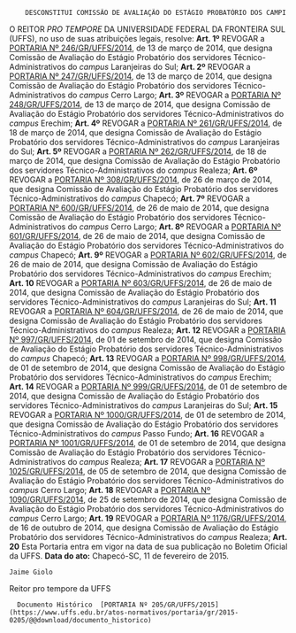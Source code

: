         DESCONSTITUI COMISSÃO DE AVALIAÇÃO DO ESTÁGIO PROBATÓRIO DOS CAMPI  

 O REITOR *PRO TEMPORE*  DA UNIVERSIDADE FEDERAL DA FRONTEIRA SUL (UFFS), no uso de suas atribuições legais, resolve:   **Art. 1º**  REVOGAR a [PORTARIA Nº 246/GR/UFFS/2014](https://www.uffs.edu.br/atos-normativos/portaria/gr/2014-0246), de 13 de março de 2014, que designa Comissão de Avaliação do Estágio Probatório dos servidores Técnico-Administrativos do  *campus*  Laranjeiras do Sul;   **Art. 2º**  REVOGAR a [PORTARIA Nº 247/GR/UFFS/2014](https://www.uffs.edu.br/atos-normativos/portaria/gr/2014-0247), de 13 de março de 2014, que designa Comissão de Avaliação do Estágio Probatório dos servidores Técnico-Administrativos do  *campus*  Cerro Largo;   **Art. 3º**  REVOGAR a [PORTARIA Nº 248/GR/UFFS/2014](https://www.uffs.edu.br/atos-normativos/portaria/gr/2014-0248), de 13 de março de 2014, que designa Comissão de Avaliação do Estágio Probatório dos servidores Técnico-Administrativos do  *campus*  Erechim;   **Art. 4º**  REVOGAR a [PORTARIA Nº 261/GR/UFFS/2014](https://www.uffs.edu.br/atos-normativos/portaria/gr/2014-0261), de 18 de março de 2014, que designa Comissão de Avaliação do Estágio Probatório dos servidores Técnico-Administrativos do  *campus*  Laranjeiras do Sul;   **Art. 5º**  REVOGAR a [PORTARIA Nº 262/GR/UFFS/2014](https://www.uffs.edu.br/atos-normativos/portaria/gr/2014-0262), de 18 de março de 2014, que designa Comissão de Avaliação do Estágio Probatório dos servidores Técnico-Administrativos do  *campus*  Realeza;   **Art. 6º**  REVOGAR a [PORTARIA Nº 308/GR/UFFS/2014](https://www.uffs.edu.br/atos-normativos/portaria/gr/2014-0308), de 26 de março de 2014, que designa Comissão de Avaliação do Estágio Probatório dos servidores Técnico-Administrativos do  *campus*  Chapecó;   **Art. 7º**  REVOGAR a [PORTARIA Nº 600/GR/UFFS/2014](https://www.uffs.edu.br/atos-normativos/portaria/gr/2014-0600), de 26 de maio de 2014, que designa Comissão de Avaliação do Estágio Probatório dos servidores Técnico-Administrativos do  *campus*  Cerro Largo;   **Art. 8º**  REVOGAR a [PORTARIA Nº 601/GR/UFFS/2014](https://www.uffs.edu.br/atos-normativos/portaria/gr/2014-0601), de 26 de maio de 2014, que designa Comissão de Avaliação do Estágio Probatório dos servidores Técnico-Administrativos do  *campus*  Chapecó;   **Art. 9º**  REVOGAR a [PORTARIA Nº 602/GR/UFFS/2014](https://www.uffs.edu.br/atos-normativos/portaria/gr/2014-0602), de 26 de maio de 2014, que designa Comissão de Avaliação do Estágio Probatório dos servidores Técnico-Administrativos do  *campus*  Erechim;   **Art. 10**  REVOGAR a [PORTARIA Nº 603/GR/UFFS/2014](https://www.uffs.edu.br/atos-normativos/portaria/gr/2014-0603), de 26 de maio de 2014, que designa Comissão de Avaliação do Estágio Probatório dos servidores Técnico-Administrativos do  *campus*  Laranjeiras do Sul;   **Art. 11**  REVOGAR a [PORTARIA Nº 604/GR/UFFS/2014](https://www.uffs.edu.br/atos-normativos/portaria/gr/2014-0604), de 26 de maio de 2014, que designa Comissão de Avaliação do Estágio Probatório dos servidores Técnico-Administrativos do  *campus*  Realeza;   **Art. 12**  REVOGAR a [PORTARIA Nº 997/GR/UFFS/2014](https://www.uffs.edu.br/atos-normativos/portaria/gr/2014-0997), de 01 de setembro de 2014, que designa Comissão de Avaliação do Estágio Probatório dos servidores Técnico-Administrativos do  *campus*  Chapecó;   **Art. 13**  REVOGAR a [PORTARIA Nº 998/GR/UFFS/2014](https://www.uffs.edu.br/atos-normativos/portaria/gr/2014-0998), de 01 de setembro de 2014, que designa Comissão de Avaliação do Estágio Probatório dos servidores Técnico-Administrativos do  *campus*  Erechim;   **Art. 14**  REVOGAR a [PORTARIA Nº 999/GR/UFFS/2014](https://www.uffs.edu.br/atos-normativos/portaria/gr/2014-0999), de 01 de setembro de 2014, que designa Comissão de Avaliação do Estágio Probatório dos servidores Técnico-Administrativos do  *campus*  Laranjeiras do Sul;   **Art. 15**  REVOGAR a [PORTARIA Nº 1000/GR/UFFS/2014](https://www.uffs.edu.br/atos-normativos/portaria/gr/2014-1000), de 01 de setembro de 2014, que designa Comissão de Avaliação do Estágio Probatório dos servidores Técnico-Administrativos do  *campus*  Passo Fundo;   **Art. 16**  REVOGAR a [PORTARIA Nº 1001/GR/UFFS/2014](https://www.uffs.edu.br/atos-normativos/portaria/gr/2014-1001), de 01 de setembro de 2014, que designa Comissão de Avaliação do Estágio Probatório dos servidores Técnico-Administrativos do  *campus*  Realeza;   **Art. 17**  REVOGAR a [PORTARIA Nº 1025/GR/UFFS/2014](https://www.uffs.edu.br/atos-normativos/portaria/gr/2014-1025), de 05 de setembro de 2014, que designa Comissão de Avaliação do Estágio Probatório dos servidores Técnico-Administrativos do  *campus*  Cerro Largo;   **Art. 18**  REVOGAR a [PORTARIA Nº 1090/GR/UFFS/2014](https://www.uffs.edu.br/atos-normativos/portaria/gr/2014-1090), de 25 de setembro de 2014, que designa Comissão de Avaliação do Estágio Probatório dos servidores Técnico-Administrativos do  *campus*  Cerro Largo;   **Art. 19**  REVOGAR a [PORTARIA Nº 1176/GR/UFFS/2014](https://www.uffs.edu.br/atos-normativos/portaria/gr/2014-1176), de 16 de outubro de 2014, que designa Comissão de Avaliação do Estágio Probatório dos servidores Técnico-Administrativos do  *campus*  Realeza;   **Art. 20**  Esta Portaria entra em vigor na data de sua publicação no Boletim Oficial da UFFS.      **Data do ato:** Chapecó-SC, 11 de fevereiro de 2015.   
 

    Jaime Giolo   
 Reitor pro tempore da UFFS 

      Documento Histórico  [PORTARIA Nº 205/GR/UFFS/2015](https://www.uffs.edu.br/atos-normativos/portaria/gr/2015-0205/@@download/documento_historico)     
      